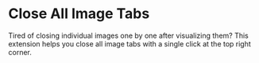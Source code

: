 # Close All Image Tabs

Tired of closing individual images one by one after visualizing them? This extension helps you close all image tabs with a single click at the top right corner.